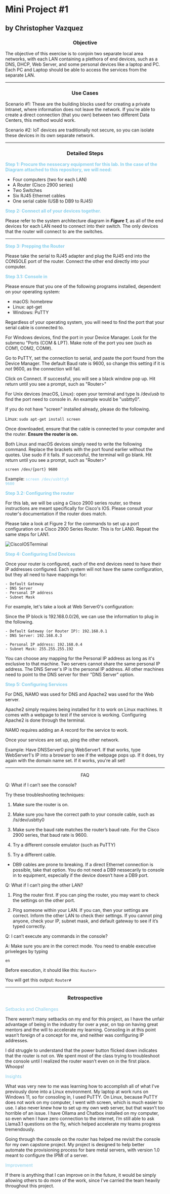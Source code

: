 # Mini Project #1 
## by Christopher Vazquez

### <div style="text-align:center">Objective</div> 

The objective of this exercise is to conjoin two separate local area networks, with each LAN containing a plethora of end devices, such as a DNS, DHCP, Web Server, and some personal devices like a laptop and PC. Each PC and Laptop should be able to access the services from the separate LAN. 

***

### <div style="text-align:center">Use Cases</div>

Scenario #1: These are the building blocks used for creating a private Intranet, where information does not leave the network. If you're able to create a direct connection (that you own) between two different Data Centers, this method would work. 

Scenario #2: IoT devices are traditionally not secure, so you can isolate these devices in its own separate network. 

***

### <div style="text-align:center">Detailed Steps</div>

**<div style="color:skyblue">Step 1: Procure the nessecary equipment for this lab. In the case of the Diagram attached to this repository, we will need:</div>** 

   - Four computers (two for each LAN)
   - A Router (Cisco 2900 series)
   - Two Switches
   - Six RJ45 Ethernet cables
   - One serial cable (USB to DB9 to RJ45)

**<div style="color:skyblue">Step 2: Connect all of your devices together.</div>**

Please refer to the system architecture diagram in ***Figure 1***, as all of the end devices for each LAN need to connect into their switch. The only devices that the router will connect to are the switches.

---

**<div style="color:skyblue">Step 3: Prepping the Router</div>**

Please take the serial to RJ45 adapter and plug the RJ45 end into the CONSOLE port of the router. Connect the other end directly into your computer. 

**<div style="color:skyblue">Step 3.1: Console in</div>**

Please ensure that you one of the following programs installed, dependent on your operating system:

 - macOS: homebrew
 - Linux: apt-get
 - Windows: PuTTY

 Regardless of your operating system, you will need to find the port that your serial cable is connected to. 

For Windows devices, find the port in your Device Manager. Look for the submenu "Ports (COM & LPT). Make note of the port you see (such as COM1, COM2, COM#). 

Go to PuTTY, set the connection to serial, and paste the port found from the Device Manager. The default Baud rate is 9600, so change this setting if it is *not* 9600, as the connection will fail.

Click on Connect. If successful, you will see a black window pop up. Hit return until you see a prompt, such as "Router>"

For Unix devices (macOS, Linux): open your terminal and type ls /dev/*usb* to find the port need to console in. An example would be "usbtty0".

If you do not have "screen" installed already, please do the following.

Linux: <code>sudo apt-get install screen</code>


Once downloaded, ensure that the cable is connected to your computer and the router. **Ensure the router is on.**

Both Linux and macOS devices simply need to write the following command. Replace the brackets with the port found earlier without the quotes. Use sudo if it fails. If successful, the terminal will go blank. Hit return until you see a prompt, such as "Router>"

<code>screen /dev/{port} 9600</code>

Example: <code style="color:skyblue">screen /dev/usbtty0 9600</code>

**<div style="color:skyblue">Step 3.2: Configuring the router</div>**

For this lab, we will be using a Cisco 2900 series router, so these instructions are meant specifically for Cisco's IOS. Please consult your router's documentation if the router does match.

Please take a look at Figure 2 for the commands to set up a port configuration on a Cisco 2900 Series Router. This is for LAN0. Repeat the same steps for LAN1. 

![CiscoIOSTerminal](CiscoIOSTerminal.png "Cisco IOS Commands")

**<div style="color:skyblue">Step 4: Configuring End Devices</div>**

Once your router is configured, each of the end devices need to have their IP addresses configured. Each system will not have the same configuration, but they all need to have mappings for:

    - Default Gateway
    - DNS Server
    - Personal IP address 
    - Subnet Mask

For example, let's take a look at Web Server0's configuration:

Since the IP block is 192.168.0.0/26, we can use the information to plug in the following.

    - Default Gateway (or Router IP): 192.168.0.1
    - DNS Server: 192.168.0.3 

    - Personal IP address: 192.168.0.4
    - Subnet Mask: 255.255.255.192

You can choose any mapping for the Personal IP address as long as it's exclusive to that machine. Two servers cannot share the same personal IP address. The DNS Server's IP is the personal IP address. All other machines need to point to the DNS server for their "DNS Server" option.

**<div style="color:skyblue">Step 5: Configuring Services</div>**

For DNS, NAMO was used for DNS and Apache2 was used for the Web server. 

Apache2 simply requires being installed for it to work on Linux machines. It comes with a webpage to test if the service is working. Configuring Apache2 is done through the terminal.

NAMO requires adding an A record for the service to work. 

Once your services are set up, ping the other network. 

Example: Have DNSServer0 ping WebServer1. If that works, type WebServer1's IP into a browser to see if the webpage pops up. If it does, try again with the domain name set. If it works, you're all set!

***
<div style="text-align:center">FAQ</div>

Q: What if I can’t see the console?

Try these troubleshooting techniques:

1. Make sure the router is on.

2. Make sure you have the correct path to your console cable, such as /ls/dev/usbtty0

3. Make sure the baud rate matches the router’s baud rate. For the Cisco 2900 series, that baud rate is 9600.

4. Try a different console emulator (such as PuTTY)

5. Try a different cable.
- DB9 cables are prone to breaking. If a direct Ethernet connection is possible, take that option. You do not need a DB9 nessecarily to console in to equipment, especially if the device doesn’t have a DB9 port.



Q: What if I can’t ping the other LAN?

1. Ping the router first. If you can ping the router, you may want to check the settings on the other port.

2. Ping someone within your LAN. If you can, then your settings are correct. Inform the other LAN to check their settings. If you cannot ping anyone, check your IP, subnet mask, and default gateway to see if it’s typed correctly.

Q: I can’t execute any commands in the console?

A: Make sure you are in the correct mode. You need to enable executive priveleges by typing

<code>en</code>

Before execution, it should like this: <code>Router></code>

You will get this output: <code>Router#</code>

***

### <div style="text-align:center">Retrospective</div>

<div style="color:skyblue">Setbacks and Challenges</div>

There weren’t many setbacks on my end for this project, as I have the unfair advantage of being in the industry for over a year, on top on having great mentors and the will to accelerate my learning. Consoling in at this point wasn’t foreign of a concept for me, and neither was configuring IP addresses. 

I did struggle to understand that the power button flicked down indicates that the router is not on. We spent most of the class trying to troubleshoot the console until I realized the router wasn’t even on in the first place. Whoops!

<div style="color:skyblue">Insights</div>

What was very new to me was learning how to accomplish all of what I’ve previously done into a Linux environment. My laptop at work runs on Windows 11, so for consoling in, I used PuTTY. On Linux, because PuTTY does not work on my computer, I went with screen, which is much easier to use. I also never knew how to set up my own web server, but that wasn’t too horrible of an issue. I have Ollama and Chatbox installed on my computer, so even when I have zero connection to the internet, I’m still able to ask Llama3.1 questions on the fly, which helped accelerate my teams progress tremendously. 

Going through the console on the router has helped me revisit the console for my own capstone project. My project is designed to help better automate the provisioning process for bare metal servers, with version 1.0 meant to configure the IPMI of a server. 

<div style="color:skyblue">Improvement</div>

If there is anything that I can improve on in the future, it would be simply allowing others to do more of the work, since I’ve carried the team heavily throughout this project.









    

